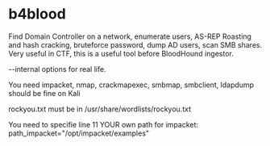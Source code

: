 # b4blood
Find Domain Controller on a network, enumerate users, AS-REP Roasting and hash cracking, bruteforce password, dump AD users, scan SMB shares.
Very useful in CTF, this is a useful tool before BloodHound ingestor.

--internal options for real life.

You need impacket, nmap, crackmapexec, smbmap, smbclient, ldapdump
should be fine on Kali

rockyou.txt must be in /usr/share/wordlists/rockyou.txt

You need to specifie line 11 YOUR own path for impacket:
path_impacket="/opt/impacket/examples"

